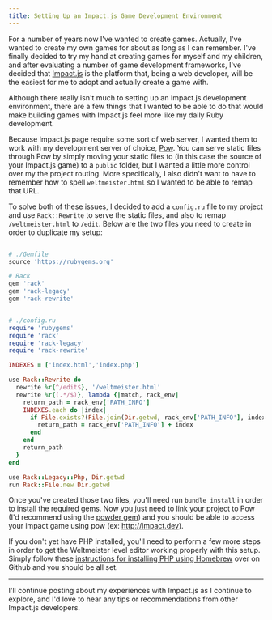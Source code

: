 ```yaml
---
title: Setting Up an Impact.js Game Development Environment
---
```


For a number of years now I've wanted to create games. Actually, I've wanted to
create my own games for about as long as I can remember. I've finally decided to
try my hand at creating games for myself and my children, and after evaluating
a number of game development frameworks, I've decided that [Impact.js](http://impact.js)
is the platform that, being a web developer, will be the easiest for me to adopt
and actually create a game with.

Although there really isn't much to setting up an Impact.js development environment,
there are a few things that I wanted to be able to do that would make building games
with Impact.js feel more like my daily Ruby development.

Because Impact.js page require some sort of web server, I wanted them to work
with my development server of choice, [Pow](http://pow.cx). You can serve static
files through Pow by simply moving your static files to (in this case the source
of your Impact.js game) to a `public` folder, but I wanted a little more control
over my the project routing. More specifically, I also didn't want to have to
remember how to spell `weltmeister.html` so I wanted to be able to remap that URL.

To solve both of these issues, I decided to add a `config.ru` file to my project and use
`Rack::Rewrite` to serve the static files, and also to remap `/weltmeister.html` to
`/edit`. Below are the two files you need to create in order to duplicate my setup:

``` ruby

# ./Gemfile
source 'https://rubygems.org'

# Rack
gem 'rack'
gem 'rack-legacy'
gem 'rack-rewrite'
```

``` ruby

# ./config.ru
require 'rubygems'
require 'rack'
require 'rack-legacy'
require 'rack-rewrite'

INDEXES = ['index.html','index.php']

use Rack::Rewrite do
  rewrite %r{^/edit$}, '/weltmeister.html'
  rewrite %r{(.*/$)}, lambda {|match, rack_env|
    return_path = rack_env['PATH_INFO']
    INDEXES.each do |index|
      if File.exists?(File.join(Dir.getwd, rack_env['PATH_INFO'], index))
        return_path = rack_env['PATH_INFO'] + index
      end
    end
    return_path
  }
end

use Rack::Legacy::Php, Dir.getwd
run Rack::File.new Dir.getwd
```

Once you've created those two files, you'll need run `bundle install` in order
to install the required gems. Now you just need to link your project to Pow
(I'd recommend using the [powder gem](https://github.com/Rodreegez/powder)) and
you should be able to access your impact game using pow (ex: http://impact.dev).

If you don't yet have PHP installed, you'll need to perform a few more steps in
order to get the Weltmeister level editor working properly with this setup. Simply
follow these [instructions for installing PHP using Homebrew](https://github.com/josegonzalez/homebrew-php)
over on Github and you should be all set.

-----

I'll continue posting about my experiences with Impact.js as I continue to explore,
and I'd love to hear any tips or recommendations from other Impact.js developers.